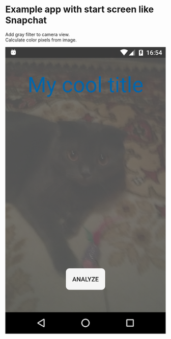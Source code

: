 # Example app with start screen like Snapchat

Add gray filter to camera view.  
Calculate color pixels from image.  

![alt tag](https://raw.githubusercontent.com/pengrad/uw-like-snapchat/master/screenshot.png)
